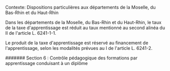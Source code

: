 Contexte: Dispositions particulières aux départements de la Moselle, du Bas-Rhin et du Haut-Rhin

Dans les départements de la Moselle, du Bas-Rhin et du Haut-Rhin, le taux de la taxe d'apprentissage est réduit au taux mentionné au second alinéa du II de l'article L. 6241-1-1.

Le produit de la taxe d'apprentissage est réservé au financement de l'apprentissage, selon les modalités prévues au I de l'article L. 6241-2.

####### Section 6 : Contrôle pédagogique des formations par apprentissage conduisant à un diplôme